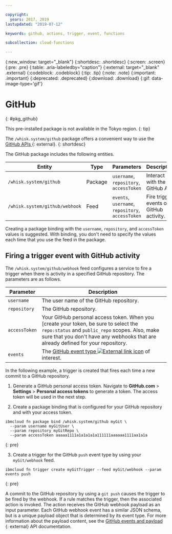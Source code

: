 ```yaml
---

copyright:
  years: 2017, 2019
lastupdated: "2019-07-12"

keywords: github, actions, trigger, event, functions

subcollection: cloud-functions

---
```


{:new_window: target="_blank"}
{:shortdesc: .shortdesc}
{:screen: .screen}
{:pre: .pre}
{:table: .aria-labeledby="caption"}
{:external: target="_blank" .external}
{:codeblock: .codeblock}
{:tip: .tip}
{:note: .note}
{:important: .important}
{:deprecated: .deprecated}
{:download: .download}
{:gif: data-image-type='gif'}


# GitHub
{: #pkg_github}

This pre-installed package is not available in the Tokyo region.
{: tip}

The `/whisk.system/github` package offers a convenient way to use the [GitHub APIs ](https://developer.github.com/){: external}.
{: shortdesc}

The GitHub package includes the following entities.

| Entity | Type | Parameters | Description |
| --- | --- | --- | --- |
| `/whisk.system/github` | Package | `username`, `repository`, `accessToken` | Interact with the GitHub API. |
| `/whisk.system/github/webhook` | Feed | `events`, `username`, `repository`, `accessToken` | Fire trigger events on GitHub activity. |

Creating a package binding with the `username`, `repository`, and `accessToken` values is suggested.  With binding, you don't need to specify the values each time that you use the feed in the package.

## Firing a trigger event with GitHub activity

The `/whisk.system/github/webhook` feed configures a service to fire a trigger when there is activity in a specified GitHub repository. The parameters are as follows.

| Parameter | Description |
| --- | --- |
| `username` | The user name of the GitHub repository. |
| `repository` | The GitHub repository. |
| `accessToken` | Your GitHub personal access token. When you [create your token, be sure to select the `repo:status` and `public_repo` scopes. Also, make sure that you don't have any webhooks that are already defined for your repository. |
| `events` | The [GitHub event type ![External link icon](../icons/launch-glyph.svg "External link icon")](https://developer.github.com/v3/activity/events/types/) of interest. |

In the following example, a trigger is created that fires each time a new commit to a GitHub repository.

1. Generate a GitHub personal access token. Navigate to **GitHub.com** > **Settings** > **Personal access tokens** to generate a token. The access token will be used in the next step.

2. Create a package binding that is configured for your GitHub repository and with your access token.
  ```
  ibmcloud fn package bind /whisk.system/github myGit \
    --param username myGitUser \
    --param repository myGitRepo \
    --param accessToken aaaaa1111a1a1a1a1a111111aaaaaa1111aa1a1a
  ```
  {: pre}

3. Create a trigger for the GitHub `push` event type by using your `myGit/webhook` feed.
  ```
  ibmcloud fn trigger create myGitTrigger --feed myGit/webhook --param events push
  ```
  {: pre}

  A commit to the GitHub repository by using a `git push` causes the trigger to be fired by the webhook. If a rule matches the trigger, then the associated action is invoked. The action receives the GitHub webhook payload as an input parameter. Each GitHub webhook event has a similar JSON schema, but is a unique payload object that is determined by its event type. For more information about the payload content, see the [GitHub events and payload ](https://developer.github.com/v3/activity/events/types/){: external} API documentation.



